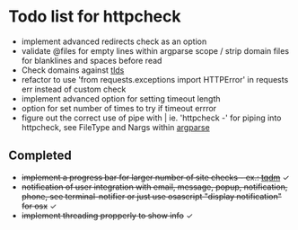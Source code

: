 # Todo list for httpcheck

* implement advanced redirects check as an option
* validate @files for empty lines within argparse scope / strip domain files for blanklines and spaces before read
* Check domains against [tlds](https://github.com/barseghyanartur/tld/blob/master/src/tld/res/effective_tld_names.dat.txt)
* refactor to use 'from requests.exceptions import HTTPError' in requests err instead of custom check
* implement advanced option for setting timeout length
* option for set number of times to try if timeout errror
* figure out the correct use of pipe with | ie. 'httpcheck -' for piping into httpcheck, see FileType and Nargs within [argparse](https://docs.python.org/3.8/library/argparse.html#nargs)

## Completed
* ~~implement a progress bar for larger number of site checks - ex.: [tqdm](https://github.com/tqdm/tqdm)~~ ✓
* ~~notification of user integration with email, message, popup, notification, phone, see terminal-notifier or just use osascript "display notification" for osx~~ ✓
* ~~implement threading propperly to show info~~ ✓
